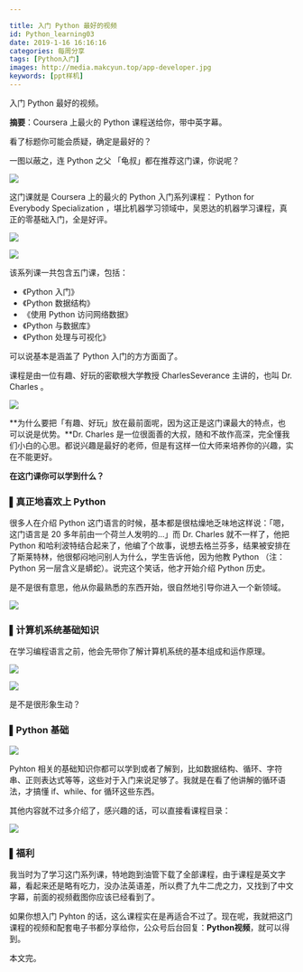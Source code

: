 ```yaml
---

title: 入门 Python 最好的视频
id: Python_learning03
date: 2019-1-16 16:16:16
categories: 每周分享
tags: [Python入门]
images: http://media.makcyun.top/app-developer.jpg
keywords: [ppt样机]
---
```

入门  Python 最好的视频。

<!-- more -->  

**摘要**：Coursera 上最火的 Python 课程送给你，带中英字幕。

看了标题你可能会质疑，确定是最好的？

一图以蔽之，连 Python 之父 「龟叔」都在推荐这门课，你说呢？

![](http://media.makcyun.top/19-1-14/27623980.jpg)

这门课就是 Coursera 上的最火的 Python 入门系列课程： Python for Everybody Specialization ，堪比机器学习领域中，吴恩达的机器学习课程，真正的零基础入门，全是好评。



![](http://media.makcyun.top/19-1-14/99419840.jpg)

![](http://media.makcyun.top/19-1-14/3249305.jpg)

该系列课一共包含五门课，包括：

- 《Python 入门》
- 《Python 数据结构》
- 《使用 Python 访问网络数据》
- 《Python 与数据库》
- 《Python 处理与可视化》

可以说基本是涵盖了 Python 入门的方方面面了。

课程是由一位有趣、好玩的密歇根大学教授 CharlesSeverance 主讲的，也叫 Dr. Charles 。

![](http://media.makcyun.top/19-1-14/61695215.jpg)

**为什么要把「有趣、好玩」放在最前面呢，因为这正是这门课最大的特点，也可以说是优势。**Dr. Charles 是一位很面善的大叔，随和不故作高深，完全懂我们小白的心思。都说兴趣是最好的老师，但是有这样一位大师来培养你的兴趣，实在不能更好。

**在这门课你可以学到什么？**

### ▌真正地喜欢上 Python 

很多人在介绍 Python 这门语言的时候，基本都是很枯燥地乏味地这样说：「嗯，这门语言是 20 多年前由一个荷兰人发明的...」而 Dr. Charles 就不一样了，他把 Python 和哈利波特结合起来了，他编了个故事，说想去格兰芬多，结果被安排在了斯莱特林，他很郁闷地问别人为什么，学生告诉他，因为他教 Python （注：Python 另一层含义是蟒蛇）。说完这个笑话，他才开始介绍 Python 历史。

是不是很有意思，他从你最熟悉的东西开始，很自然地引导你进入一个新领域。

![ ](http://media.makcyun.top/19-1-14/43258560.jpg)

### ▌计算机系统基础知识

在学习编程语言之前，他会先带你了解计算机系统的基本组成和运作原理。

![](http://media.makcyun.top/19-1-14/81369306.jpg)

![](http://media.makcyun.top/19-1-14/20056609.jpg)

是不是很形象生动？

### ▌Python 基础

![](http://media.makcyun.top/19-1-14/96775347.jpg)

Pyhton 相关的基础知识你都可以学到或者了解到，比如数据结构、循环、字符串、正则表达式等等，这些对于入门来说足够了。我就是在看了他讲解的循环语法，才搞懂 if、while、for 循环这些东西。

其他内容就不过多介绍了，感兴趣的话，可以直接看课程目录：

![](http://media.makcyun.top/19-1-14/9784474.jpg)

### ▌福利

我当时为了学习这门系列课，特地跑到油管下载了全部课程，由于课程是英文字幕，看起来还是略有吃力，没办法英语差，所以费了九牛二虎之力，又找到了中文字幕，前面的视频截图你应该已经看到了。

如果你想入门 Pyhton 的话，这么课程实在是再适合不过了。现在呢，我就把这门课程的视频和配套电子书都分享给你，公众号后台回复：**Python视频**，就可以得到。



本文完。